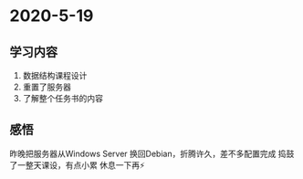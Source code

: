 # 2020-5-19

## 学习内容

1. 数据结构课程设计
2. 重置了服务器
3. 了解整个任务书的内容

## 感悟

昨晚把服务器从Windows Server 换回Debian，折腾许久，差不多配置完成
捣鼓了一整天课设，有点小累
休息一下再:zap:
